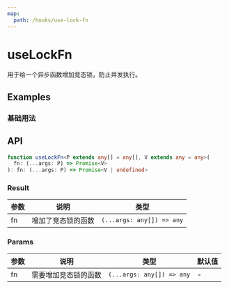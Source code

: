 ```yaml
---
map:
  path: /hooks/use-lock-fn
---
```


# useLockFn

用于给一个异步函数增加竞态锁，防止并发执行。

## Examples

### 基础用法

<demo src="./demo/demo.vue"
  language="vue"
  title="防止重复提交"
  desc="在 submit 函数执行完成前，其余的点击动作都会被忽略。">
</demo>

## API

```typescript
function useLockFn<P extends any[] = any[], V extends any = any>(
  fn: (...args: P) => Promise<V>
): fn: (...args: P) => Promise<V | undefined>
```

### Result

| 参数 | 说明                      | 类型                      |
|------|---------------------------|---------------------------|
| fn   | 增加了竞态锁的函数 | `(...args: any[]) => any` |

### Params

| 参数           | 说明             | 类型                      | 默认值 |
|----------------|------------------|---------------------------|--------|
| fn             | 需要增加竞态锁的函数 | `(...args: any[]) => any` | -      |
